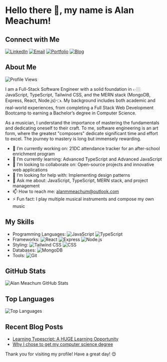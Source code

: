 # Hello there 👋, my name is Alan Meachum! 

## Connect with Me
[![LinkedIn](https://img.shields.io/badge/LinkedIn-0A66C2?style=for-the-badge&logo=linkedin&logoColor=white)](https://www.linkedin.com/in/alanmeachum)
[![Email](https://img.shields.io/badge/Email-D14836?style=for-the-badge&logo=gmail&logoColor=white)](mailto:alanmmeachum@outlook.com)
[![Portfolio](https://img.shields.io/badge/Portfolio-000000?style=for-the-badge&logo=github&logoColor=white)](https://www.dadscript.com/portfolio)
[![Blog](https://img.shields.io/badge/Blog-0A66C2?style=for-the-badge&logo=wordpress&logoColor=white)](https://www.dadscript.com)

## About Me
![Profile Views](https://komarev.com/ghpvc/?username=alanmmeachum&color=blue)

I am a Full-Stack Software Engineer with a solid foundation in 👉🏼JavaScript, TypeScript, Tailwind CSS, and the MERN stack (MongoDB, Express, React, Node.js)👈. My background includes both academic and real-world experiences, from completing a Full Stack Web Development Bootcamp to earning a Bachelor’s degree in Computer Science.

As a musician, I understand the importance of mastering the fundamentals and dedicating oneself to their craft. To me, software engineering is an art form, where the greatest "composers" dedicate significant time and effort to excel. The journey to mastery is long but immensely rewarding.

- 🔭 I’m currently working on: 21DC attendance tracker for an after-school enrichment program
- 🌱 I’m currently learning: Advanced TypeScript and Advanced JavaScript
- 👯 I’m looking to collaborate on: Open-source projects and innovative web applications
- 🤔 I’m looking for help with: Implementing design patterns
- 💬 Ask me about: JavaScript, TypeScript, MERN stack, and project management
- 📫 How to reach me: alanmmeachum@outlook.com
- ⚡ Fun fact: I play multiple musical instruments and compose my own music

## My Skills
- Programming Languages: ![JavaScript](https://img.shields.io/badge/-JavaScript-000?&logo=JavaScript) ![TypeScript](https://img.shields.io/badge/-TypeScript-000?&logo=TypeScript)
- Frameworks: ![React](https://img.shields.io/badge/-React-000?&logo=React) ![Express](https://img.shields.io/badge/-Express-000?&logo=Express) ![Node.js](https://img.shields.io/badge/-Node.js-000?&logo=Node.js)
- Styling: ![Tailwind CSS](https://img.shields.io/badge/-Tailwind%20CSS-000?&logo=Tailwind%20CSS) ![CSS](https://img.shields.io/badge/-CSS-000?&logo=CSS3)
- Databases: ![MongoDB](https://img.shields.io/badge/-MongoDB-000?&logo=MongoDB)
- Tools: ![Git](https://img.shields.io/badge/-Git-000?&logo=Git) 

## GitHub Stats
![Alan Meachum GitHub Stats](https://github-readme-stats.vercel.app/api?username=alanmmeachum&show_icons=true&hide_border=true)

## Top Languages
![Top Languages](https://github-readme-stats.vercel.app/api/top-langs/?username=alanmmeachum&layout=compact&hide_border=true)



## Recent Blog Posts
<!-- BLOG-POST-LIST:START -->
- [Learning Typescript: A HUGE Learning Opportunity](https://dadscript.com/blogs/665bfa39898eea5f1d6b79b6)
- [Why I chose to get my computer science degree](https://dadscript.com/blogs/6660f04e1d5bb533ed077cc2)
<!-- BLOG-POST-LIST:END -->


Thank you for visiting my profile! Have a great day! 😊
